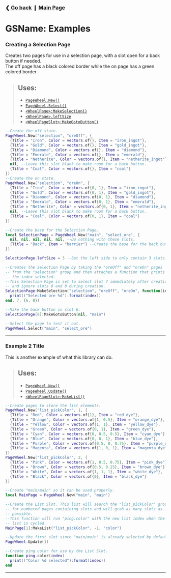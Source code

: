 ### [❮ Go back](../README.md) ❙ [Main Page](./_main.md)

# GSName: Examples
[#pwn]: ./defs.md#pagewheelnew
[#pws]: ./defs.md#pagewheelselect
[#pwu]: ./defs.md#pagewheelupdate

[dwp#wpms]: ./defs/wheelpage.md#wheelpagemakeselection
[dwp.wpls]: ./defs/wheelpage.md#wheelpageleftsize

[dwps#wpsmgb]: ./defs/wheelpageslot.md#wheelpageslotmakegotobutton
[dwps#wpsml]: ./defs/wheelpageslot.md#wheelpageslotmakelist

### Creating a Selection Page
Creates two pages for use in a selection page, with a slot open for a back button if needed.  
The off page has a black colored border while the on page has a green colored border
> ## Uses:
> * [`PageWheel.New()`][#pwn]
> * [`PageWheel.Select()`][#pws]
> * [`<WheelPage>:MakeSelection()`][dwp#wpms]
> * [`<WheelPage>.leftSize`][dwp.wpls]
> * [`<WheelPageSlot>:MakeGotoButton()`][dwps#wpsmgb]
```lua
--Create the off state.
PageWheel.New("selection", "oreOff", {
  {Title = "Iron", Color = vectors.of{}, Item = "iron_ingot"},
  {Title = "Gold", Color = vectors.of{}, Item = "gold_ingot"},
  {Title = "Diamond", Color = vectors.of{}, Item = "diamond"},
  {Title = "Emerald", Color = vectors.of{}, Item = "emerald"},
  {Title = "Netherite", Color = vectors.of{}, Item = "netherite_ingot"},
  nil, --Leave this slot blank to make room for a back button.
  {Title = "Coal", Color = vectors.of{}, Item = "coal"}
})
--Create the on state.
PageWheel.New("selection", "oreOn", {
  {Title = "Iron", Color = vectors.of{0, 1}, Item = "iron_ingot"},
  {Title = "Gold", Color = vectors.of{0, 1}, Item = "gold_ingot"},
  {Title = "Diamond", Color = vectors.of{0, 1}, Item = "diamond"},
  {Title = "Emerald", Color = vectors.of{0, 1}, Item = "emerald"},
  {Title = "Netherite", Color = vectors.of{0, 1}, Item = "netherite_ingot"},
  nil, --Leave this slot blank to make room for a back button.
  {Title = "Coal", Color = vectors.of{0, 1}, Item = "coal"}
})

--Create the base for the Selection Page.
local SelectionPage = PageWheel.New("main", "select_ore", {
  nil, nil, nil, nil, nil, --Do nothing with these slots.
  {Title = "Back", Item = "barrier"} --Create the base for the back button.
})

SelectionPage.leftSize = 3 --Set the left side to only contain 3 slots.

--Creates the Selection Page by taking the "oreOff" and "oreOn" pages
-- from the "selection" group and then attaches a function that prints
-- the index selected.
--This Selection Page is set to select slot 7 immediately after creation
-- and ignore slots 6 and 8 during creation.
SelectionPage:MakeSelection("selection", "oreOff", "oreOn", function(index)
  print(("Selected ore %d"):format(index))
end, 7, {6, 8})

--Make the back button in slot 6.
SelectionPage[6]:MakeGotoButton(nil, "main")

--Select the page to test it out.
PageWheel.Select("main", "select_ore")
```
***
### Example 2 Title
This is another example of what this library can do.
> ## Uses:
> * [`PageWheel.New()`][#pwn]
> * [`PageWheel.Update()`][#pwu]
> * [`<WheelPageSlot>:MakeList()`][dwps#wpsml]
```lua
--Create pages to store the list elements.
PageWheel.New("list_pickColor", 1, {
  {Title = "Red", Color = vectors.of{1}, Item = "red_dye"},
  {Title = "Orange", Color = vectors.of{1, 0.5}, Item = "orange_dye"},
  {Title = "Yellow", Color = vectors.of{1, 1}, Item = "yellow_dye"},
  {Title = "Green", Color = vectors.of{0, 1}, Item = "green_dye"},
  {Title = "Cyan", Color = vectors.of{0, 0.5, 0.5}, Item = "cyan_dye"},
  {Title = "Blue", Color = vectors.of{0, 0, 1}, Item = "blue_dye"},
  {Title = "Purple", Color = vectors.of{0.5, 0, 0.75}, Item = "purple_dye"},
  {Title = "Magenta", Color = vectors.of{1, 0, 1}, Item = "magenta_dye"}
})
PageWheel.New("list_pickColor", 2, {
  {Title = "Pink", Color = vectors.of{1, 0.5, 0.75}, Item = "pink_dye"},
  {Title = "Brown", Color = vectors.of{0.5, 0.25}, Item = "brown_dye"},
  {Title = "White", Color = vectors.of{1, 1, 1}, Item = "white_dye"},
  {Title = "Black", Color = vectors.of{0}, Item = "black_dye"}
})

--Create "main/main" so it can be used properly.
local MainPage = PageWheel.New("main", "main")

--Create the List Slot. This list will search the "list_pickColor" group
-- for numbered pages containing slots and will grab as many slots as
-- possible.
--This function will run "ping.color" with the new list index when the
-- list is cycled.
MainPage[1]:MakeList("list_pickColor", -1, "color")

--Update the first slot since "main/main" is already selected by default.
PageWheel.Update(1)

--Create ping.color for use by the List Slot.
function ping.color(index)
  print(("Color %d selected"):format(index))
end
```
***
